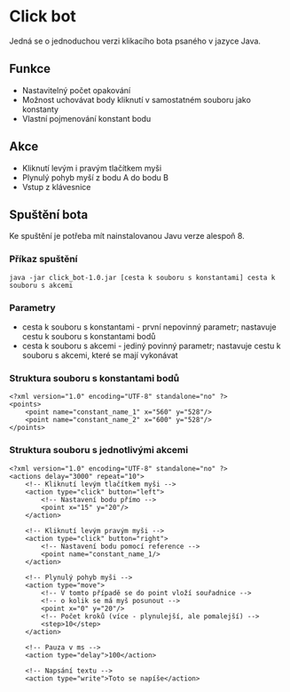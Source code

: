 # Click bot
Jedná se o jednoduchou verzi klikacího bota psaného v jazyce Java.

## Funkce
- Nastavitelný počet opakování
- Možnost uchovávat body kliknutí v samostatném souboru jako konstanty
- Vlastní pojmenování konstant bodu

## Akce
- Kliknutí levým i pravým tlačítkem myši
- Plynulý pohyb myší z bodu A do bodu B
- Vstup z klávesnice

## Spuštění bota
Ke spuštění je potřeba mít nainstalovanou Javu verze alespoň 8.
### Příkaz spuštění
 ```
 java -jar click_bot-1.0.jar [cesta k souboru s konstantami] cesta k souboru s akcemi
 ```

### Parametry
  - cesta k souboru s konstantami - první nepovinný parametr;
  nastavuje cestu k souboru s konstantami bodů
  - cesta k souboru s akcemi - jediný povinný parametr;
  nastavuje cestu k souboru s akcemi, které se mají vykonávat

### Struktura souboru s konstantami bodů
```
<?xml version="1.0" encoding="UTF-8" standalone="no" ?>
<points>
    <point name="constant_name_1" x="560" y="528"/>
    <point name="constant_name_2" x="600" y="528"/>
</points>
```

### Struktura souboru s jednotlivými akcemi
```
<?xml version="1.0" encoding="UTF-8" standalone="no" ?>
<actions delay="3000" repeat="10">
    <!-- Kliknutí levým tlačítkem myši -->
    <action type="click" button="left">
        <!-- Nastavení bodu přímo -->
        <point x="15" y="20"/>
    </action>

    <!-- Kliknutí levým pravým myši -->
    <action type="click" button="right">
        <!-- Nastavení bodu pomocí reference -->
        <point name="constant_name_1/>
    </action>

    <!-- Plynulý pohyb myši -->
    <action type="move">
        <!-- V tomto případě se do point vloží souřadnice -->
        <!-- o kolik se má myš posunout -->
        <point x="0" y="20"/>
        <!-- Počet kroků (více - plynulejší, ale pomalejší) -->
        <step>10</step>
    </action>

    <!-- Pauza v ms -->
    <action type="delay">100</action>

    <!-- Napsání textu -->
    <action type="write">Toto se napíše</action>
```